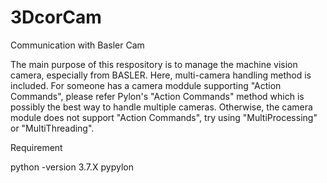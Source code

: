 # 3DcorCam
Communication with Basler Cam

The main purpose of this respository is to manage the machine vision camera, especially from BASLER.
Here, multi-camera handling method is included.
For someone has a camera moddule supporting "Action Commands", please refer Pylon's "Action Commands" method which is possibly the best way to handle multiple cameras.
Otherwise, the camera module does not support "Action Commands", try using "MultiProcessing" or "MultiThreading".

Requirement

python -version 3.7.X
pypylon
